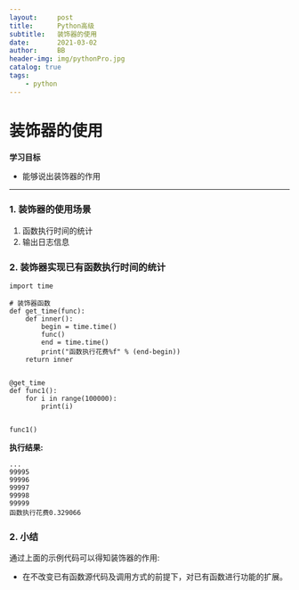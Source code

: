 ```yaml
---
layout:     post
title:      Python高级
subtitle:   装饰器的使用
date:       2021-03-02
author:     BB
header-img: img/pythonPro.jpg
catalog: true
tags:
    - python
---
```




装饰器的使用
============

**学习目标**

-   能够说出装饰器的作用

* * * * *

### 1. 装饰器的使用场景 

1.  函数执行时间的统计
2.  输出日志信息

### 2. 装饰器实现已有函数执行时间的统计 

    import time

    # 装饰器函数
    def get_time(func):
        def inner():
            begin = time.time()
            func()
            end = time.time()
            print("函数执行花费%f" % (end-begin))
        return inner


    @get_time
    def func1():
        for i in range(100000):
            print(i)


    func1()

**执行结果:**

    ...
    99995
    99996
    99997
    99998
    99999
    函数执行花费0.329066

### 2. 小结 

通过上面的示例代码可以得知装饰器的作用:

-   在不改变已有函数源代码及调用方式的前提下，对已有函数进行功能的扩展。

 
